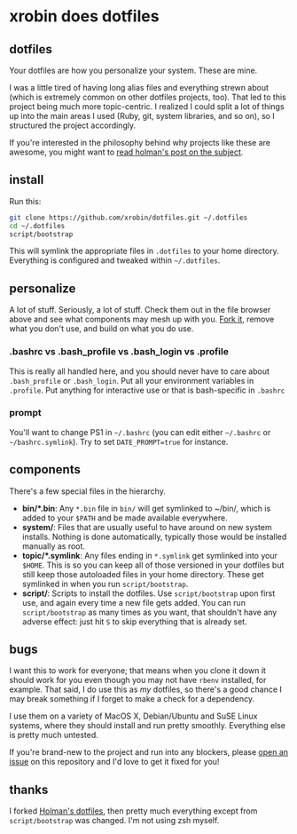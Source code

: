 # xrobin does dotfiles

## dotfiles

Your dotfiles are how you personalize your system. These are mine.

I was a little tired of having long alias files and everything strewn about
(which is extremely common on other dotfiles projects, too). That led to this
project being much more topic-centric. I realized I could split a lot of things
up into the main areas I used (Ruby, git, system libraries, and so on), so I
structured the project accordingly.

If you're interested in the philosophy behind why projects like these are
awesome, you might want to [read holman's post on the
subject](http://zachholman.com/2010/08/dotfiles-are-meant-to-be-forked/).

## install

Run this:

```sh
git clone https://github.com/xrobin/dotfiles.git ~/.dotfiles
cd ~/.dotfiles
script/bootstrap
```

This will symlink the appropriate files in `.dotfiles` to your home directory.
Everything is configured and tweaked within `~/.dotfiles`.

## personalize


A lot of stuff. Seriously, a lot of stuff. Check them out in the file browser
above and see what components may mesh up with you.
[Fork it](https://github.com/xrobin/dotfiles/fork), remove what you don't
use, and build on what you do use.

### .bashrc vs .bash\_profile vs .bash\_login vs .profile

This is really all handled here, and you should never have to care about `.bash_profile` or `.bash_login`. Put all your environment variables in `.profile`. Put anything for interactive use or that is bash-specific in `.bashrc`

### prompt 

You'll want to change PS1 in `~/.bashrc` (you can edit either `~/.bashrc` or `~/bashrc.symlink`). Try to set `DATE_PROMPT=true` for instance.


## components

There's a few special files in the hierarchy.

- **bin/*.bin**: Any `*.bin` file in `bin/` will get symlinked to ~/bin/, which is added to your `$PATH` and be made available everywhere.
- **system/**: Files that are usually useful to have around on new system installs. Nothing is done automatically, typically those would be installed manually as root.
- **topic/\*.symlink**: Any files ending in `*.symlink` get symlinked into
  your `$HOME`. This is so you can keep all of those versioned in your dotfiles
  but still keep those autoloaded files in your home directory. These get
  symlinked in when you run `script/bootstrap`.
- **script/**: Scripts to install the dotfiles. Use `script/bootstrap` upon first use, and again every time a new file gets added. You can run `script/bootstrap` as many times as you want, that shouldn't have any adverse effect: just hit `S` to skip everything that is already set.

## bugs

I want this to work for everyone; that means when you clone it down it should
work for you even though you may not have `rbenv` installed, for example. That
said, I do use this as *my* dotfiles, so there's a good chance I may break
something if I forget to make a check for a dependency.

I use them on a variety of MacOS X, Debian/Ubuntu and SuSE Linux systems, where they should install and run pretty smoothly. Everything else is pretty much untested.

If you're brand-new to the project and run into any blockers, please
[open an issue](https://github.com/xrobin/dotfiles/issues) on this repository
and I'd love to get it fixed for you!

## thanks

I forked [Holman's dotfiles](https://github.com/holman/dotfiles), then pretty much everything except from `script/bootstrap` was changed. I'm not using zsh myself. 
